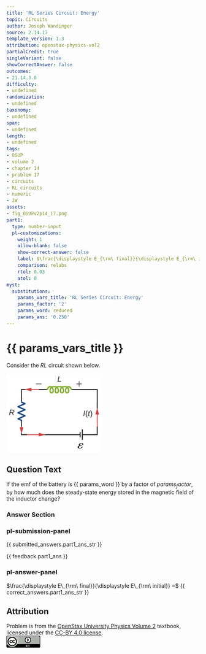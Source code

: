 ```yaml
---
title: 'RL Series Circuit: Energy'
topic: Circuits
author: Joseph Wandinger
source: 2.14.17
template_version: 1.3
attribution: openstax-physics-vol2
partialCredit: true
singleVariant: false
showCorrectAnswer: false
outcomes:
- 21.14.3.0
difficulty:
- undefined
randomization:
- undefined
taxonomy:
- undefined
span:
- undefined
length:
- undefined
tags:
- OSUP
- volume 2
- chapter 14
- problem 17
- circuits
- RL circuits
- numeric
- JW
assets:
- fig_OSUPv2p14_17.png
part1:
  type: number-input
  pl-customizations:
    weight: 1
    allow-blank: false
    show-correct-answer: false
    label: $\frac{\displaystyle E_{\rm\ final}}{\displaystyle E_{\rm\ initial}} =$
    comparison: relabs
    rtol: 0.03
    atol: 0
myst:
  substitutions:
    params_vars_title: 'RL Series Circuit: Energy'
    params_factor: '2'
    params_word: reduced
    params_ans: '0.250'
---
```

# {{ params_vars_title }}
Consider the $RL$ circuit shown below.

<img src="fig_OSUPv2p14_17.png" width=250>

## Question Text

If the emf of the battery is {{ params_word }} by a factor of ${{ params_factor }}$, by how much does the steady-state energy stored in the magnetic field of the inductor change?

### Answer Section

### pl-submission-panel

{{ submitted_answers.part1_ans_str }}

{{ feedback.part1_ans }}

### pl-answer-panel

$\frac{\displaystyle E\_{\rm\ final}}{\displaystyle E\_{\rm\ initial}} =$ {{ correct_answers.part1_ans_str }}

## Attribution

Problem is from the [OpenStax University Physics Volume 2](https://openstax.org/details/books/university-physics-volume-2) textbook, licensed under the [CC-BY 4.0 license](https://creativecommons.org/licenses/by/4.0/).<br>![Image representing the Creative Commons 4.0 BY license.](https://raw.githubusercontent.com/firasm/bits/master/by.png)